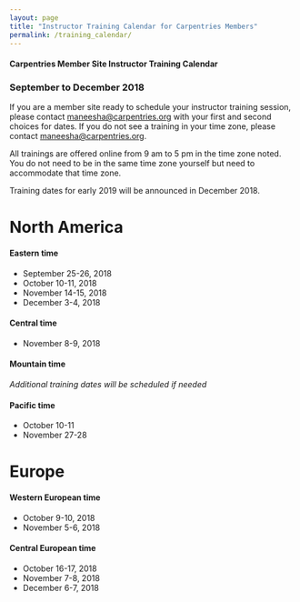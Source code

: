 ```yaml
---
layout: page
title: "Instructor Training Calendar for Carpentries Members"
permalink: /training_calendar/
---
```



#### Carpentries Member Site Instructor Training Calendar
###  September to December 2018


If you are a member site ready to schedule your instructor training session, please contact maneesha@carpentries.org with your first and second choices for dates.  If you do not see a training in your time zone, please contact maneesha@carpentries.org.

All trainings are offered online from 9 am to 5 pm in the time zone noted.  You do not need to be in the same time zone yourself but need to accommodate that time zone. 

Training dates for early 2019 will be announced in December 2018.

# North America

#### Eastern time
* September 25-26, 2018
* October 10-11, 2018
* November 14-15, 2018
* December 3-4, 2018

#### Central time
* November 8-9, 2018

#### Mountain time
*Additional training dates will be scheduled if needed*

#### Pacific time
* October 10-11
* November 27-28

# Europe

#### Western European time
* October 9-10, 2018
* November 5-6, 2018

#### Central European time
* October 16-17, 2018
* November 7-8, 2018
* December 6-7, 2018




